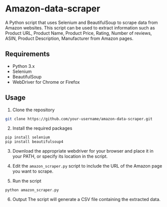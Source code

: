 # Amazon-data-scraper
A Python script that uses Selenium and BeautifulSoup to scrape data from Amazon websites. This script can be used to extract information such 
as Product URL, Product Name, Product Price, Rating, Number of reviews, ASIN, Product Description, Manufacturer from Amazon pages.

## Requirements
- Python 3.x
- Selenium
- BeautifulSoup
- WebDriver for Chrome or Firefox
## Usage
1. Clone the repository
```bash
git clone https://github.com/your-username/amazon-data-scraper.git
```
2. Install the required packages
```
pip install selenium
pip install beautifulsoup4
```
3. Download the appropriate webdriver for your browser and place it in your PATH, or specify its location in the script.

4. Edit the `amazon_scraper.py` script to include the URL of the Amazon page you want to scrape.

5. Run the script
```
python amazon_scraper.py
```
6. Output
The script will generate a CSV file containing the extracted data.
